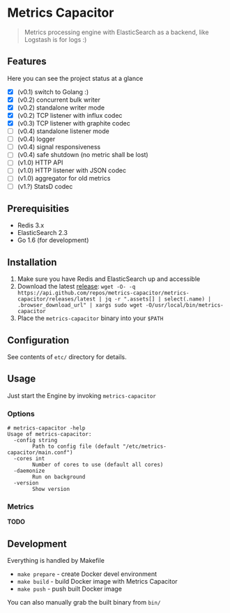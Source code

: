 # Metrics Capacitor

> Metrics processing engine with ElasticSearch as a backend, like Logstash is for logs :)

## Features

Here you can see the project status at a glance

- [x] (v0.1) switch to Golang :)
- [x] (v0.2) concurrent bulk writer
- [x] (v0.2) standalone writer mode
- [x] (v0.2) TCP listener with influx codec
- [x] (v0.3) TCP listener with graphite codec
- [ ] (v0.4) standalone listener mode
- [ ] (v0.4) logger
- [ ] (v0.4) signal responsiveness
- [ ] (v0.4) safe shutdown (no metric shall be lost)
- [ ] (v1.0) HTTP API
- [ ] (v1.0) HTTP listener with JSON codec
- [ ] (v1.0) aggregator for old metrics
- [ ] (v1.?) StatsD codec

## Prerequisities

- Redis 3.x
- ElasticSearch 2.3
- Go 1.6 (for development)

## Installation

1. Make sure you have Redis and ElasticSearch up and accessible
2. Download the latest [release](https://github.com/metrics-capacitor/metrics-capacitor/releases/latest):
  ```wget -O- -q https://api.github.com/repos/metrics-capacitor/metrics-capacitor/releases/latest | jq -r ".assets[] | select(.name) | .browser_download_url" | xargs sudo wget -O/usr/local/bin/metrics-capacitor```
3. Place the ```metrics-capacitor``` binary into your ```$PATH```


## Configuration

See contents of ```etc/``` directory for details.

## Usage

Just start the Engine by invoking ```metrics-capacitor```

### Options

```
# metrics-capacitor -help
Usage of metrics-capacitor:
  -config string
    	Path to config file (default "/etc/metrics-capacitor/main.conf")
  -cores int
    	Number of cores to use (default all cores)
  -daemonize
    	Run on background
  -version
    	Show version
```

### Metrics
**TODO**


## Development

Everything is handled by Makefile

- ```make prepare``` - create Docker devel environment
- ```make build``` - build Docker image with Metrics Capacitor
- ```make push``` - push built Docker image

You can also manually grab the built binary from ```bin/```

